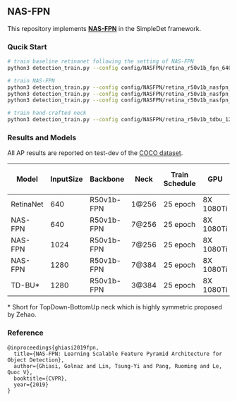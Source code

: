 ## NAS-FPN

This repository implements [**NAS-FPN**](https://arxiv.org/abs/1904.07392) in the SimpleDet framework.

### Qucik Start
```bash
# train baseline retinanet following the setting of NAS-FPN
python3 detection_train.py --config config/NASFPN/retina_r50v1b_fpn_640_1@256_25epoch.py

# train NAS-FPN
python3 detection_train.py --config config/NASFPN/retina_r50v1b_nasfpn_640_7@256_25epoch.py
python3 detection_train.py --config config/NASFPN/retina_r50v1b_nasfpn_1024_7@256_25epoch.py
python3 detection_train.py --config config/NASFPN/retina_r50v1b_nasfpn_1280_7@384_25epoch.py

# train hand-crafted neck
python3 detection_train.py --config config/NASFPN/retina_r50v1b_tdbu_1280_3@384_25epoch.py
```

### Results and Models
All AP results are reported on test-dev of the [COCO dataset](http://cocodataset.org).

|Model|InputSize|Backbone|Neck|Train Schedule|GPU|Image/GPU|FP16|Train MEM|Train Speed|Box AP(Mask AP)|Link|
|-----|-----|--------|----|--------------|---|---------|----|---------|-----------|---------------|----|
|RetinaNet|640|R50v1b-FPN|1@256|25 epoch|8X 1080Ti|8|yes|6.6G|85 img/s|37.4|[model](https://1dv.alarge.space/retina_r50v1b_fpn_640640_25epoch.zip)|
|NAS-FPN|640|R50v1b-FPN|7@256|25 epoch|8X 1080Ti|8|yes|7.8G|66 img/s|40.1|[model](https://1dv.alarge.space/retina_r50v1b_nasfpn_640640_25epoch.zip)|
|NAS-FPN|1024|R50v1b-FPN|7@256|25 epoch|8X 1080Ti|4|yes|9.1G|17 img/s|44.2|[model](https://1dv.alarge.space/retina_r50v1b_nasfpn_1024_7%40256_25epoch.zip)|
|NAS-FPN|1280|R50v1b-FPN|7@384|25 epoch|8X 1080Ti|2|yes|8.9G|10 img/s|45.3|[model](https://1dv.alarge.space/retina_r50v1b_nasfpn_1280_7%40384_25epoch.zip)|
|TD-BU*|1280|R50v1b-FPN|3@384|25 epoch|8X 1080Ti|3|yes|10.5G|12 img/s|44.7|[model](https://1dv.alarge.space/retina_r50v1b_tdbu_1280_3%40384_25epoch.zip)|

\* Short for TopDown-BottomUp neck which is highly symmetric proposed by Zehao.
### Reference
```
@inproceedings{ghiasi2019fpn,
  title={NAS-FPN: Learning Scalable Feature Pyramid Architecture for Object Detection},
  author={Ghiasi, Golnaz and Lin, Tsung-Yi and Pang, Ruoming and Le, Quoc V},
  booktitle={CVPR},
  year={2019}
}
```
